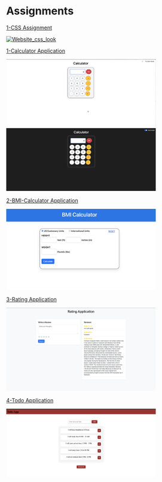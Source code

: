 # Assignments
[1-CSS Assignment](css-1/)

<a href="https://github.com/ashutoshvarmadhondi/My-Cohort-Learning/tree/main/Assignments/css-1" target="_blank">
  <img src="css-1/Assets/Screenshot 2025-06-06 at 9.51.26 PM.png" alt="Website_css_look" width="400">  
</a>
<br>

[1-Calculator Application](Calculator/)

<a href="https://github.com/ashutoshvarmadhondi/My-Cohort-Learning/tree/main/Assignments/Calculator" target="_blank">
  <img src="Calculator/Assets/Calc-light.png" alt="Calculator-light" width="400">  
</a>
<br>
<a href="https://github.com/ashutoshvarmadhondi/My-Cohort-Learning/tree/main/Assignments/Calculator" target="_blank">
  <img src="Calculator/Assets/calc-dark.png" alt="Calculator-light" width="400">
</a>

<br>

[2-BMI-Calculator Application](BMICalculator/)

<a href="https://github.com/ashutoshvarmadhondi/My-Cohort-Learning/tree/main/Assignments/BMICalculator" target="_blank">
  <img src="BMICalculator/assets/bmi-calc.png" width="400">
</a>

[3-Rating Application](Rating/)

<a href="https://github.com/ashutoshvarmadhondi/My-Cohort-Learning/tree/main/Assignments/Rating" target="_blank">
  <img src="Rating/Assets/rating.png" width="400">
</a>

[4-Todo Application](TodoWebApp/)

<a href="https://github.com/ashutoshvarmadhondi/My-Cohort-Learning/tree/main/Assignments/TodoWebApp" target="_blank">
  <img src="TodoWebApp/assets/todo.png" width="400">
</a>

